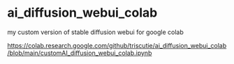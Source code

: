 # ai_diffusion_webui_colab
my custom version of stable diffusion webui for google colab

https://colab.research.google.com/github/triscutie/ai_diffusion_webui_colab/blob/main/customAI_diffusion_webui_colab.ipynb
